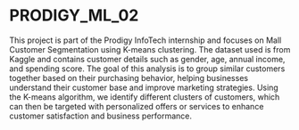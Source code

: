 # PRODIGY_ML_02
This project is part of the Prodigy InfoTech internship and focuses on Mall Customer Segmentation using K-means clustering. The dataset used is from Kaggle and contains customer details such as gender, age, annual income, and spending score. The goal of this analysis is to group similar customers together based on their purchasing behavior, helping businesses understand their customer base and improve marketing strategies. Using the K-means algorithm, we identify different clusters of customers, which can then be targeted with personalized offers or services to enhance customer satisfaction and business performance.

